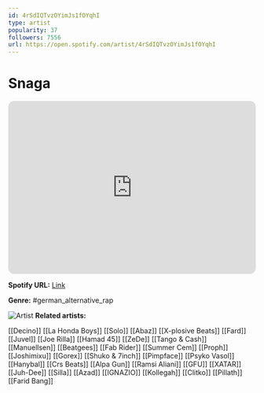 ```yaml
---
id: 4rSdIQTvzOYimJs1fOYqhI
type: artist
popularity: 37
followers: 7556
url: https://open.spotify.com/artist/4rSdIQTvzOYimJs1fOYqhI
---
```

# Snaga

<iframe style="border-radius:12px" src="https://open.spotify.com/embed/artist/4rSdIQTvzOYimJs1fOYqhI" width="100%" height="352" frameBorder="0" allowfullscreen="" allow="autoplay; clipboard-write; encrypted-media; fullscreen; picture-in-picture" loading="lazy"></iframe>

**Spotify URL:** [Link](https://open.spotify.com/artist/4rSdIQTvzOYimJs1fOYqhI)

**Genre:**  #german_alternative_rap

![Artist](https://i.scdn.co/image/ab67616d0000b27396718da42870905ad534a8e7)
**Related artists:**

[[Decino]]
[[La Honda Boys]]
[[Solo]]
[[Abaz]]
[[X-plosive Beats]]
[[Fard]]
[[Juvel]]
[[Joe Rilla]]
[[Hamad 45]]
[[ZeDe]]
[[Tango & Cash]]
[[Manuellsen]]
[[Beatgees]]
[[Fab Rider]]
[[Summer Cem]]
[[Proph]]
[[Joshimixu]]
[[Gorex]]
[[Shuko & 7inch]]
[[Pimpface]]
[[Psyko Vasol]]
[[Hanybal]]
[[Crs Beats]]
[[Alpa Gun]]
[[Ramsi Aliani]]
[[GFU]]
[[XATAR]]
[[Juh-Dee]]
[[Silla]]
[[Azad]]
[[IGNAZIO]]
[[Kollegah]]
[[Clitko]]
[[Pillath]]
[[Farid Bang]]
